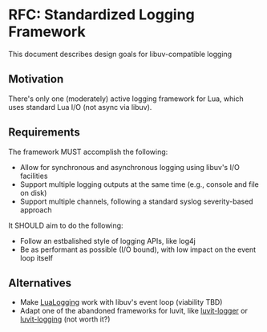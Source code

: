 # RFC: Standardized Logging Framework

This document describes design goals for libuv-compatible logging

## Motivation

There's only one (moderately) active logging framework for Lua, which uses standard Lua I/O (not async via libuv).

## Requirements

The framework MUST accomplish the following:

* Allow for synchronous and asynchronous logging using libuv's I/O facilities
* Support multiple logging outputs at the same time (e.g., console and file on disk)
* Support multiple channels, following a standard syslog severity-based approach

It SHOULD aim to do the following:

* Follow an estbalished style of logging APIs, like log4j
* Be as performant as possible (I/O bound), with low impact on the event loop itself

## Alternatives

* Make [LuaLogging](https://github.com/lunarmodules/lualogging) work with libuv's event loop (viability TBD)
* Adapt one of the abandoned frameworks for luvit, like [luvit-logger](https://github.com/gsick/luvit-logger) or [luvit-logging](https://github.com/zhaozg/luvit-logging) (not worth it?)
